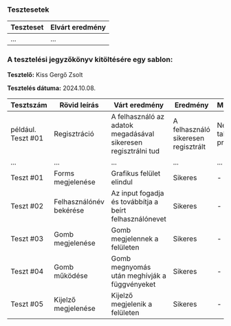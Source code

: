 
### Tesztesetek

 | Teszteset | Elvárt eredmény | 
 |-----------|-----------------| 
 | ... | ... |

### A tesztelési jegyzőkönyv kitöltésére egy sablon:

**Tesztelő:** Kiss Gergő Zsolt

**Tesztelés dátuma:** 2024.10.08.


Tesztszám | Rövid leírás | Várt eredmény | Eredmény | Megjegyzés
----------|--------------|---------------|----------|-----------
például. Teszt #01 | Regisztráció | A felhasználó az adatok megadásával sikeresen regisztrálni tud  | A felhasználó sikeresen regisztrált | Nem találtam problémát.
... | ... | ... | ... | ...
Teszt #01 | Forms megjelenése | Grafikus felület elindul | Sikeres |- 
Teszt #02 |Felhasználónév bekérése|Az input fogadja és továbbítja a beírt felhasználónevet|Sikeres|- 
Teszt #03 | Gomb megjelenése | Gomb megjelennek a felületen | Sikeres |- 
Teszt #04 | Gomb működése | Gomb megnyomás után meghívják a függvényeket | Sikeres |-  
Teszt #05 | Kijelző megjelenése | Kijelző megjelenik a felületen | Sikeres |- 